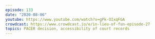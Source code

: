 ```yaml
---
episode: 133
date: "2020-08-06"
youtube: https://www.youtube.com/watch?v=gPk-OIxqFGA
crowdcast: https://www.crowdcast.io/e/in-lieu-of-fun-episode-27
topics: PACER decision, accessibility of court records
---
```

